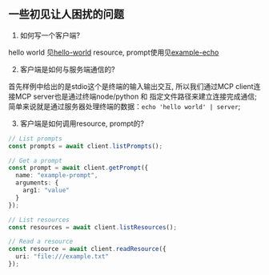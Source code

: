 ## 一些初见让人困扰的问题

1. 如何写一个客户端?

hello world 见[hello-world](../hello-world/client.js)
resource, prompt使用见[example-echo](../example-echo/client.js)

2. 客户端是如何与服务端通信的?

首先样例中给出的是stdio这个是终端的输入输出交互, 所以我们通过MCP client连接MCP server也是通过终端node/python 和 指定文件路径来建立连接完成通信; 简单来说就是通过服务器处理终端的数据：`echo 'hello world' | server`;

3. 客户端是如何调用resource, prompt的?

```ts
// List prompts
const prompts = await client.listPrompts();

// Get a prompt
const prompt = await client.getPrompt({
  name: "example-prompt",
  arguments: {
    arg1: "value"
  }
});

// List resources
const resources = await client.listResources();

// Read a resource
const resource = await client.readResource({
  uri: "file:///example.txt"
});
```